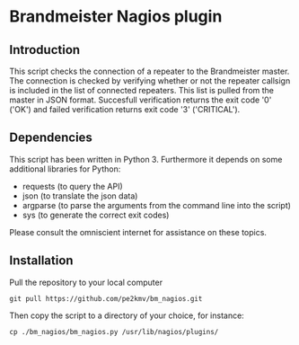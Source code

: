 # Brandmeister Nagios plugin

## Introduction
This script checks the connection of a repeater to the Brandmeister master. The connection is checked by verifying whether or not the repeater callsign is included in the list of connected repeaters. This list is pulled from the master in JSON format. Succesfull verification returns the exit code '0' ('OK') and failed verification returns exit code '3' ('CRITICAL').

## Dependencies
This script has been written in Python 3. Furthermore it depends on some additional libraries for Python:
- requests (to query the API)
- json (to translate the json data)
- argparse (to parse the arguments from the command line into the script)
- sys (to generate the correct exit codes)

Please consult the omniscient internet for assistance on these topics.

## Installation
Pull the repository to your local computer
```
git pull https://github.com/pe2kmv/bm_nagios.git
```
Then copy the script to a directory of your choice, for instance:
```
cp ./bm_nagios/bm_nagios.py /usr/lib/nagios/plugins/
